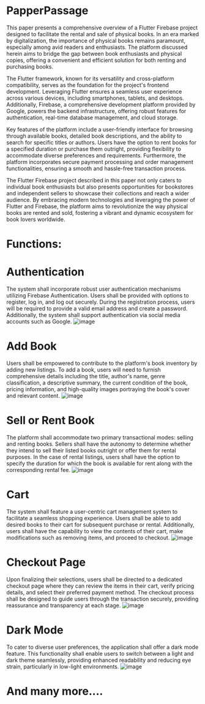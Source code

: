 # PapperPassage

This paper presents a comprehensive overview of a Flutter Firebase project designed to facilitate the rental and sale of physical books. In an era marked by digitalization, the importance of physical books remains paramount, especially among avid readers and enthusiasts. The platform discussed herein aims to bridge the gap between book enthusiasts and physical copies, offering a convenient and efficient solution for both renting and purchasing books.

The Flutter framework, known for its versatility and cross-platform compatibility, serves as the foundation for the project's frontend development. Leveraging Flutter ensures a seamless user experience across various devices, including smartphones, tablets, and desktops. Additionally, Firebase, a comprehensive development platform provided by Google, powers the backend infrastructure, offering robust features for authentication, real-time database management, and cloud storage.

Key features of the platform include a user-friendly interface for browsing through available books, detailed book descriptions, and the ability to search for specific titles or authors. Users have the option to rent books for a specified duration or purchase them outright, providing flexibility to accommodate diverse preferences and requirements. Furthermore, the platform incorporates secure payment processing and order management functionalities, ensuring a smooth and hassle-free transaction process.

The Flutter Firebase project described in this paper not only caters to individual book enthusiasts but also presents opportunities for bookstores and independent sellers to showcase their collections and reach a wider audience. By embracing modern technologies and leveraging the power of Flutter and Firebase, the platform aims to revolutionize the way physical books are rented and sold, fostering a vibrant and dynamic ecosystem for book lovers worldwide.

# Functions:

# Authentication
The system shall incorporate robust user authentication mechanisms utilizing Firebase Authentication. Users shall be provided with options to register, log in, and log out securely. During the registration process, users will be required to provide a valid email address and create a password. Additionally, the system shall support authentication via social media accounts such as Google.
![image](https://github.com/Priyakri042/PaperPassage/assets/158018320/038c9c6e-c746-4ad4-939c-75adac90d441)

# Add Book
Users shall be empowered to contribute to the platform's book inventory by adding new listings. To add a book, users will need to furnish comprehensive details including the title, author's name, genre classification, a descriptive summary, the current condition of the book, pricing information, and high-quality images portraying the book's cover and relevant content.
![image](https://github.com/Priyakri042/PaperPassage/assets/158018320/0009a836-c266-4755-b791-0b1f1f2ce6e1)

# Sell or Rent Book
The platform shall accommodate two primary transactional modes: selling and renting books. Sellers shall have the autonomy to determine whether they intend to sell their listed books outright or offer them for rental purposes. In the case of rental listings, users shall have the option to specify the duration for which the book is available for rent along with the corresponding rental fee.
![image](https://github.com/Priyakri042/PaperPassage/assets/158018320/b543f1aa-ee91-449f-8747-4dcb7327568b)

# Cart
The system shall feature a user-centric cart management system to facilitate a seamless shopping experience. Users shall be able to add desired books to their cart for subsequent purchase or rental. Additionally, users shall have the capability to view the contents of their cart, make modifications such as removing items, and proceed to checkout.
![image](https://github.com/Priyakri042/PaperPassage/assets/158018320/7de92a70-e5cf-41a3-ae98-c454e369297c)

# Checkout Page
Upon finalizing their selections, users shall be directed to a dedicated checkout page where they can review the items in their cart, verify pricing details, and select their preferred payment method. The checkout process shall be designed to guide users through the transaction securely, providing reassurance and transparency at each stage.
![image](https://github.com/Priyakri042/PaperPassage/assets/158018320/e5137287-8df2-4245-afec-1f43c47e8db7)

# Dark Mode
To cater to diverse user preferences, the application shall offer a dark mode feature. This functionality shall enable users to switch between a light and dark theme seamlessly, providing enhanced readability and reducing eye strain, particularly in low-light environments.
![image](https://github.com/Priyakri042/PaperPassage/assets/158018320/36d5b059-f20a-4ae6-8ca3-1ff6c9b23df4)

# And many more....
